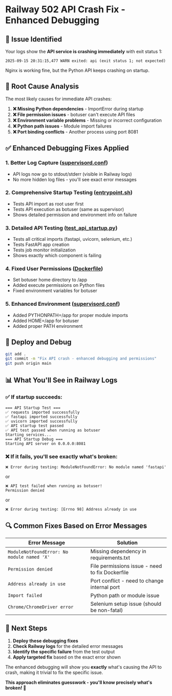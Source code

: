 # Railway 502 API Crash Fix - Enhanced Debugging

## 🚨 **Issue Identified**

Your logs show the **API service is crashing immediately** with exit status 1:
```
2025-09-15 20:31:15,477 WARN exited: api (exit status 1; not expected)
```

Nginx is working fine, but the Python API keeps crashing on startup.

## 🔧 **Root Cause Analysis**

The most likely causes for immediate API crashes:

1. **❌ Missing Python dependencies** - ImportError during startup
2. **❌ File permission issues** - botuser can't execute API files  
3. **❌ Environment variable problems** - Missing or incorrect configuration
4. **❌ Python path issues** - Module import failures
5. **❌ Port binding conflicts** - Another process using port 8081

## ✅ **Enhanced Debugging Fixes Applied**

### **1. Better Log Capture ([supervisord.conf](c:\Users\HP\Downloads\amazon.ca\supervisord.conf))**
- API logs now go to stdout/stderr (visible in Railway logs)
- No more hidden log files - you'll see exact error messages

### **2. Comprehensive Startup Testing ([entrypoint.sh](c:\Users\HP\Downloads\amazon.ca\entrypoint.sh))**
- Tests API import as root user first
- Tests API execution as botuser (same as supervisor)
- Shows detailed permission and environment info on failure

### **3. Detailed API Testing ([test_api_startup.py](c:\Users\HP\Downloads\amazon.ca\test_api_startup.py))**
- Tests all critical imports (fastapi, uvicorn, selenium, etc.)
- Tests FastAPI app creation
- Tests job monitor initialization
- Shows exactly which component is failing

### **4. Fixed User Permissions ([Dockerfile](c:\Users\HP\Downloads\amazon.ca\Dockerfile))**
- Set botuser home directory to /app
- Added execute permissions on Python files
- Fixed environment variables for botuser

### **5. Enhanced Environment ([supervisord.conf](c:\Users\HP\Downloads\amazon.ca\supervisord.conf))**
- Added PYTHONPATH=/app for proper module imports
- Added HOME=/app for botuser
- Added proper PATH environment

## 🚀 **Deploy and Debug**

```bash
git add .
git commit -m "Fix API crash - enhanced debugging and permissions"
git push origin main
```

## 📊 **What You'll See in Railway Logs**

### ✅ **If startup succeeds:**
```
=== API Startup Test ===
✅ requests imported successfully
✅ fastapi imported successfully  
✅ uvicorn imported successfully
✅ API startup test passed
✅ API test passed when running as botuser
Starting services...  
=== API Startup Debug ===
Starting API server on 0.0.0.0:8081
```

### ❌ **If it fails, you'll see exactly what's broken:**
```
❌ Error during testing: ModuleNotFoundError: No module named 'fastapi'
```
or
```  
❌ API test failed when running as botuser!
Permission denied
```
or
```
❌ Error during testing: [Errno 98] Address already in use
```

## 🔍 **Common Fixes Based on Error Messages**

| Error Message | Solution |
|---------------|----------|
| `ModuleNotFoundError: No module named 'X'` | Missing dependency in requirements.txt |
| `Permission denied` | File permissions issue - need to fix Dockerfile |
| `Address already in use` | Port conflict - need to change internal port |
| `Import failed` | Python path or module issue |
| `Chrome/ChromeDriver error` | Selenium setup issue (should be non-fatal) |

## 🎯 **Next Steps**

1. **Deploy these debugging fixes**
2. **Check Railway logs** for the detailed error messages
3. **Identify the specific failure** from the test output
4. **Apply targeted fix** based on the exact error shown

The enhanced debugging will show you **exactly** what's causing the API to crash, making it trivial to fix the specific issue.

**This approach eliminates guesswork - you'll know precisely what's broken! 🎯**